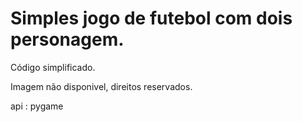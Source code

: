 # Simples jogo de futebol com dois personagem.

Código simplificado.


Imagem não disponivel, direitos reservados.

api : pygame
